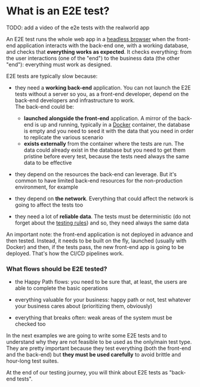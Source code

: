 # What is an E2E test?

TODO: add a video of the e2e tests with the realworld app

An E2E test runs the whole web app in a [headless browser](headless-browser.md) when the front-end application interacts with the back-end one, with a working database, and checks that **everything works as expected**. It checks everything: from the user interactions (one of the "end") to the business data (the other "end"): everything must work as designed.

E2E tests are typically slow because:

- they need a **working back-end** application. You can not launch the E2E tests without a server so you, as a front-end developer, depend on the back-end developers and infrastructure to work.
  <br />
  The back-end could be:

  - **launched alongside the front-end** application. A mirror of the back-end is up and running, typically in a [Docker](https://www.docker.com) container, the database is empty and you need to seed it with the data that you need in order to replicate the various scenario
  - **exists externally** from the container where the tests are run. The data could already exist in the database but you need to get them pristine before every test, because the tests need always the same data to be effective

- they depend on the resources the back-end can leverage. But it's common to have limited back-end resources for the non-production environment, for example

- they depend on **the network**. Everything that could affect the network is going to affect the tests too

- they need a lot of **reliable data**. The tests must be deterministic (do not forget about the [testing rules](testing-rules.md)) and so, they need always the same data

An important note: the front-end application is not deployed in advance and then tested. Instead, it needs to be built on the fly, launched (usually with Docker) and then, if the tests pass, the new front-end app is going to be deployed. That's how the CI/CD pipelines work.

### What flows should be E2E tested?

- the Happy Path flows: you need to be sure that, at least, the users are able to complete the basic operations

- everything valuable for your business: happy path or not, test whatever your business cares about (prioritizing them, obviously)

- everything that breaks often: weak areas of the system must be checked too

In the next examples we are going to write some E2E tests and to understand why they are not feasible to be used as the only/main test type. They are pretty important because they test everything (both the front-end and the back-end) but **they must be used carefully** to avoid brittle and hour-long test suites.

At the end of our testing journey, you will think about E2E tests as "back-end tests".
